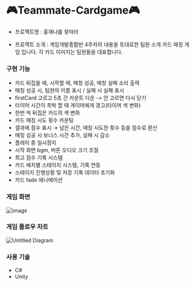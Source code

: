 # 🎮Teammate-Cardgame🎮
- 프로젝트명 : 홍재나를 찾아라

- 프로젝트 소개 : 게임개발종합반 4주차의 내용을 토대로한 팀원 소개 카드 매칭 게임 입니다. 각 카드 이미지는 팀원들을 대표합니다.
  
### 구현 기능
- 카드 뒤집을 때, 시작할 때, 매칭 성공, 매칭 실패 소리 출력
- 매칭 성공 시, 팀원의 이름 표시 / 실패 시 실패 표시
- firstCard 고르고 5초 간 카운트 다운 -> 안 고르면 다시 닫기
- 타이머 시간이 촉박 할 때 게이머에게 경고(타이머 색 변화)
- 한번 씩 뒤집은 카드의 색 변화
- 카드 매칭 시도 횟수 카운팅
- 결과에 점수 표시 → 남은 시간, 매칭 시도한 횟수 등을 점수로 환산
- 매칭 성공 시 보너스 시간 추가, 실패 시 감소
- 플레이 중 일시정지
- 시작 화면 bgm, 버튼 오디오 크기 조절
- 최고 점수 기록 시스템
- 카드 배치별 스테이지 시스템, 기록 연동
- 스테이지 진행상황 및 저장 기록 데이터 초기화
- 카드 fade 애니메이션
  
### 게임 화면
![image](https://github.com/dlghdwns97/Teammate-Cardgame/assets/111439484/7d8b257b-d394-4be1-bef0-1884f8596388)

### 게임 플로우 차트
![Untitled Diagram](https://github.com/dlghdwns97/Teammate-Cardgame/assets/111439484/03a19f1c-d7d4-41d5-8ab7-971e78cfdce9)






### 사용 기술
- C#
- Unity
